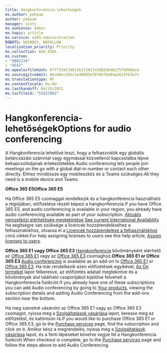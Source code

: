 ```yaml
---
title: Hangkonferencia-lehetőségek
ms.author: pebaum
author: pebaum
manager: scotv
ms.audience: Admin
ms.topic: article
ms.service: o365-administration
ROBOTS: NOINDEX, NOFOLLOW
localization_priority: Priority
ms.collection: Adm_O365
ms.custom:
- "9002334"
- "4542"
ms.openlocfilehash: 07ff250174872b373017a3d829bdb275fb09bbea
ms.sourcegitcommit: 8bc60ec34bc1e40685e3976576e04a2623f63a7c
ms.translationtype: MT
ms.contentlocale: hu-HU
ms.lasthandoff: 04/15/2021
ms.locfileid: "51827002"
---
```

# <a name="options-for-audio-conferencing"></a><span data-ttu-id="ba21f-102">Hangkonferencia-lehetőségek</span><span class="sxs-lookup"><span data-stu-id="ba21f-102">Options for audio conferencing</span></span>

<span data-ttu-id="ba21f-103">A Hangkonferencia lehetővé teszi, hogy a felhasználók egy globális betárcsázási számmal vagy egymással közvetlenül kapcsolatba lépve bekapcsolódjanak értekezletekbe.</span><span class="sxs-lookup"><span data-stu-id="ba21f-103">Audio conferencing lets people join meetings on the go with a global dial-in number or contact each other directly.</span></span> <span data-ttu-id="ba21f-104">Ehhez mindössze egy mobileszköz és a Teams szükséges.</span><span class="sxs-lookup"><span data-stu-id="ba21f-104">All they need is a mobile device and Teams.</span></span>

<span data-ttu-id="ba21f-105">**Office 365 E5**</span><span class="sxs-lookup"><span data-stu-id="ba21f-105">**Office 365 E5**</span></span>

<span data-ttu-id="ba21f-106">Ha Office 365 E5 csomaggal rendelkezik és a hangkonferencia használható a régiójában, előfizetése részét képezi a hangkonferencia.</span><span class="sxs-lookup"><span data-stu-id="ba21f-106">If you have Office 365 E5, and audio conferencing is available in your region, you already have audio conferencing available as part of your subscription.</span></span> <span data-ttu-id="ba21f-107">[Aktuális nemzetközi elérhetőség megtekintése](https://go.microsoft.com/fwlink/p/?LinkID=839556).</span><span class="sxs-lookup"><span data-stu-id="ba21f-107">[See current International Availability](https://go.microsoft.com/fwlink/p/?LinkID=839556).</span></span> <span data-ttu-id="ba21f-108">Ha segítségre van szüksége a licencek hozzárendeléséhez a felhasználókhoz, olvassa el a [Licencek hozzárendelése a felhasználókhoz](https://docs.microsoft.com/microsoft-365/admin/manage/assign-licenses-to-users) című cikket.</span><span class="sxs-lookup"><span data-stu-id="ba21f-108">For help assigning licenses to users see this help article, [Assign licenses to users](https://docs.microsoft.com/microsoft-365/admin/manage/assign-licenses-to-users).</span></span>

<span data-ttu-id="ba21f-109">**Office 365 E1 vagy Office 365 E3**
[Hangkonferencia](https://docs.microsoft.com/microsoftteams/audio-conferencing-in-office-365) bővítményként elérhető az [Office 365 E1](https://www.microsoft.com/microsoft-365/business/office-365-enterprise-e1-business-software) vagy az [Office 365 E3](https://www.microsoft.com/microsoft-365/business/office-365-enterprise-e3-business-software) csomaghoz.</span><span class="sxs-lookup"><span data-stu-id="ba21f-109">**Office 365 E1 or Office 365 E3**
[Audio conferencing](https://docs.microsoft.com/microsoftteams/audio-conferencing-in-office-365) is available as an add-on to [Office 365 E1](https://www.microsoft.com/microsoft-365/business/office-365-enterprise-e1-business-software) or [Office 365 E3](https://www.microsoft.com/microsoft-365/business/office-365-enterprise-e3-business-software).</span></span>  <span data-ttu-id="ba21f-110">Ha már rendelkezik ezen előfizetések egyikével, [Az Ön termékei](https://go.microsoft.com/fwlink/p/?linkid=842054) lapot felkeresve, az előfizetés adatait megtekintve és a bővítmények alul található csoportjából kijelölve felveheti a Hangkonferencia funkciót.</span><span class="sxs-lookup"><span data-stu-id="ba21f-110">If you already have one of these subscriptions you can add Audio conferencing by going to [Your products](https://go.microsoft.com/fwlink/p/?linkid=842054), viewing the subscription details and adding Audio Conferencing from the add-ons section near the bottom.</span></span>

<span data-ttu-id="ba21f-111">Ha meg szeretné vásárolni az Office 365 E1 vagy az Office 365 E3 csomagot, nyissa meg a [Szolgáltatások vásárlása](https://go.microsoft.com/fwlink/p/?linkid=868433) lapot, keresse meg az előfizetést, és kattintson rá.</span><span class="sxs-lookup"><span data-stu-id="ba21f-111">If you would like to purchase Office 365 E1 or Office 365 E3, go to the [Purchase services](https://go.microsoft.com/fwlink/p/?linkid=868433) page, find the subscription and click on it.</span></span>  <span data-ttu-id="ba21f-112">Amikor kész a megrendelés, nyissa meg a [Szolgáltatások vásárlása](https://go.microsoft.com/fwlink/p/?linkid=868433) lapot, és a fenti lépéseket követve vegye fel a Hangkonferencia funkciót.</span><span class="sxs-lookup"><span data-stu-id="ba21f-112">When checkout is complete, go to the [Purchase services](https://go.microsoft.com/fwlink/p/?linkid=868433) page and follow the steps above to add Audio Conferencing.</span></span>
